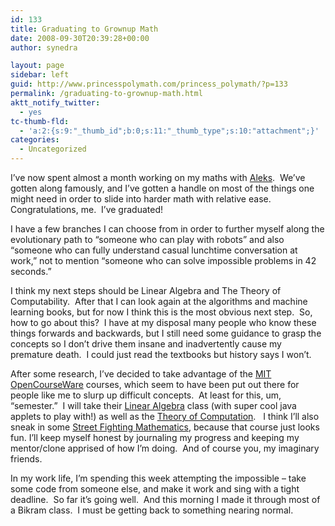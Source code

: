 ```yaml
---
id: 133
title: Graduating to Grownup Math
date: 2008-09-30T20:39:28+00:00
author: synedra

layout: page
sidebar: left
guid: http://www.princesspolymath.com/princess_polymath/?p=133
permalink: /graduating-to-grownup-math.html
aktt_notify_twitter:
  - yes
tc-thumb-fld:
  - 'a:2:{s:9:"_thumb_id";b:0;s:11:"_thumb_type";s:10:"attachment";}'
categories:
  - Uncategorized
---
```

I&#8217;ve now spent almost a month working on my maths with [Aleks](http://www.aleks.com/).&nbsp; We&#8217;ve gotten along famously, and I&#8217;ve gotten a handle on most of the things one might need in order to slide into harder math with relative ease.&nbsp; Congratulations, me.&nbsp; I&#8217;ve graduated!

I have a few branches I can choose from in order to further myself along the evolutionary path to &#8220;someone who can play with robots&#8221; and also &#8220;someone who can fully understand casual lunchtime conversation at work,&#8221; not to mention &#8220;someone who can solve impossible problems in 42 seconds.&#8221;&nbsp; 

I think my next steps should be Linear Algebra and The Theory of Computability.&nbsp; After that I can look again at the algorithms and machine learning books, but for now I think this is the most obvious next step.&nbsp; So, how to go about this?&nbsp; I have at my disposal many people who know these things forwards and backwards, but I still need some guidance to grasp the concepts so I don&#8217;t drive them insane and inadvertently cause my premature death.&nbsp; I could just read the textbooks but history says I won&#8217;t.

After some research, I&#8217;ve decided to take advantage of the [MIT OpenCourseWare](http://ocw.mit.edu/OcwWeb/web/home/home/index.htm) courses, which seem to have been put out there for people like me to slurp up difficult concepts.&nbsp; At least for this, um, &#8220;semester.&#8221;&nbsp; I will take their [Linear Algebra](http://ocw.mit.edu/OcwWeb/Mathematics/18-06Spring-2005/CourseHome/index.htm) class (with super cool java applets to play with!) as well as the [Theory of Computation](http://ocw.mit.edu/OcwWeb/Electrical-Engineering-and-Computer-Science/6-045JSpring-2005/Syllabus/index.htm).&nbsp;&nbsp; I think I&#8217;ll also sneak in some [Street Fighting Mathematics](http://ocw.mit.edu/OcwWeb/Mathematics/18-098January--IAP--2008/Readings/index.htm), because that course just looks fun. I&#8217;ll keep myself honest by journaling my progress and keeping my mentor/clone apprised of how I&#8217;m doing.&nbsp; And of course you, my imaginary friends.

In my work life, I&#8217;m spending this week attempting the impossible &#8211; take some code from someone else, and make it work and sing with a tight deadline.&nbsp; So far it&#8217;s going well.&nbsp; And this morning I made it through most of a Bikram class.&nbsp; I must be getting back to something nearing normal.